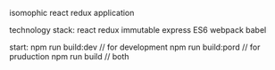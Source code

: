 isomophic react redux application


technology stack:
    react
    redux
    immutable
    express
    ES6
    webpack
    babel

start:
    npm run build:dev   // for development
    npm run build:pord  // for pruduction
    npm run build       // both
    
